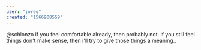 ```yaml
---
user: "joreg"
created: "1566908559"
---
```


@schlonzo if you feel comfortable already, then probably not. if you still feel things don't make sense, then i'll try to give those things a meaning..
